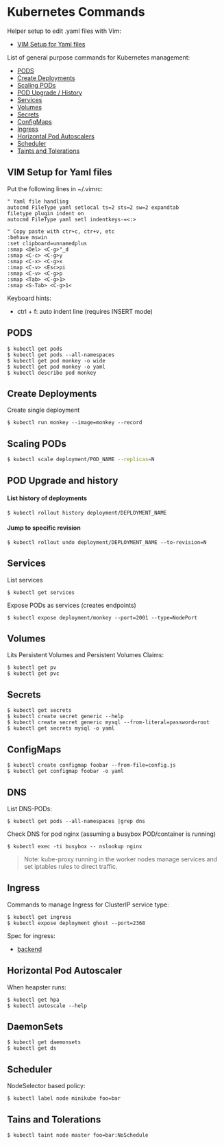 # Kubernetes Commands

Helper setup to edit .yaml files with Vim:

- [VIM Setup for Yaml files](#vim-setup-for-yaml-files)

List of general purpose commands for Kubernetes management:

- [PODS](#pods)
- [Create Deployments](#create-deployments)
- [Scaling PODs](#scaling-pods)
- [POD Upgrade / History](#pod-upgrade-and-history)
- [Services](#services)
- [Volumes](#volumes)
- [Secrets](#secrets)
- [ConfigMaps](#configmaps)
- [Ingress](#ingress)
- [Horizontal Pod Autoscalers](#horizontal-pod-autoscalers)
- [Scheduler](#scheduler)
- [Taints and Tolerations](#tains_and_tolerations)

## VIM Setup for Yaml files

Put the following lines in ~/.vimrc:

```
" Yaml file handling
autocmd FileType yaml setlocal ts=2 sts=2 sw=2 expandtab
filetype plugin indent on
autocmd FileType yaml setl indentkeys-=<:>

" Copy paste with ctr+c, ctr+v, etc
:behave mswin
:set clipboard=unnamedplus
:smap <Del> <C-g>"_d
:smap <C-c> <C-g>y
:smap <C-x> <C-g>x
:imap <C-v> <Esc>pi
:smap <C-v> <C-g>p
:smap <Tab> <C-g>1> 
:smap <S-Tab> <C-g>1<
```

Keyboard hints:

- ctrl + f: auto indent line (requires INSERT mode)

## PODS

```
$ kubectl get pods
$ kubectl get pods --all-namespaces
$ kubectl get pod monkey -o wide
$ kubectl get pod monkey -o yaml
$ kubectl describe pod monkey
```

## Create Deployments

Create single deployment

```
$ kubectl run monkey --image=monkey --record
```

## Scaling PODs

```bash
$ kubectl scale deployment/POD_NAME --replicas=N
```

## POD Upgrade and history

#### List history of deployments

```
$ kubectl rollout history deployment/DEPLOYMENT_NAME
```

#### Jump to specific revision

```
$ kubectl rollout undo deployment/DEPLOYMENT_NAME --to-revision=N
```

## Services

List services

```
$ kubectl get services
```

Expose PODs as services (creates endpoints)

```
$ kubectl expose deployment/monkey --port=2001 --type=NodePort
```

## Volumes

Lits Persistent Volumes and Persistent Volumes Claims:

```
$ kubectl get pv
$ kubectl get pvc
```

## Secrets

```
$ kubectl get secrets
$ kubectl create secret generic --help
$ kubectl create secret generic mysql --from-literal=password=root
$ kubectl get secrets mysql -o yaml
```
## ConfigMaps

```
$ kubectl create configmap foobar --from-file=config.js
$ kubectl get configmap foobar -o yaml
```

## DNS

List DNS-PODs:

```
$ kubectl get pods --all-namespaces |grep dns
```

Check DNS for pod nginx (assuming a busybox POD/container is running)

```
$ kubectl exec -ti busybox -- nslookup nginx
```

> Note: kube-proxy running in the worker nodes manage services and set iptables rules to direct traffic.

## Ingress

Commands to manage Ingress for ClusterIP service type:

```
$ kubectl get ingress
$ kubectl expose deployment ghost --port=2368
```

Spec for ingress:

- [backend](https://github.com/kubernetes/ingress/tree/master/examples/deployment/nginx)
 
## Horizontal Pod Autoscaler

When heapster runs:

```
$ kubectl get hpa
$ kubectl autoscale --help
```

## DaemonSets

```
$ kubectl get daemonsets
$ kubectl get ds
```

## Scheduler

NodeSelector based policy:

```
$ kubectl label node minikube foo=bar
```

## Tains and Tolerations

```
$ kubectl taint node master foo=bar:NoSchedule
```
